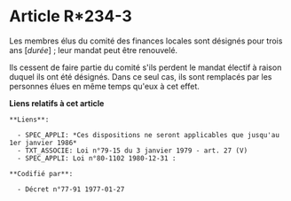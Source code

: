 # Article R*234-3

Les membres élus du comité des finances locales sont désignés pour trois ans [*durée*] ; leur mandat peut être renouvelé.

Ils cessent de faire partie du comité s'ils perdent le mandat électif à raison duquel ils ont été désignés. Dans ce seul cas,
ils sont remplacés par les personnes élues en même temps qu'eux à cet effet.

**Liens relatifs à cet article**

	**Liens**:

	  - SPEC_APPLI: *Ces dispositions ne seront applicables que jusqu'au 1er janvier 1986*
	  - TXT_ASSOCIE: Loi n°79-15 du 3 janvier 1979 - art. 27 (V)
	  - SPEC_APPLI: Loi n°80-1102 1980-12-31 :

	**Codifié par**:

	  - Décret n°77-91 1977-01-27
